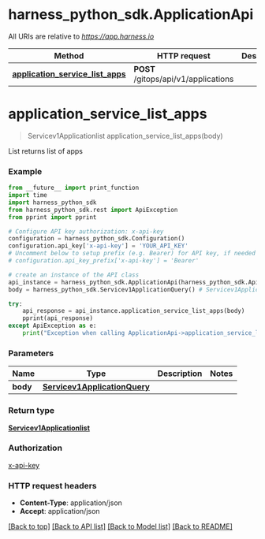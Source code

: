 # harness_python_sdk.ApplicationApi

All URIs are relative to *https://app.harness.io*

Method | HTTP request | Description
------------- | ------------- | -------------
[**application_service_list_apps**](ApplicationApi.md#application_service_list_apps) | **POST** /gitops/api/v1/applications | 

# **application_service_list_apps**
> Servicev1Applicationlist application_service_list_apps(body)



List returns list of apps

### Example
```python
from __future__ import print_function
import time
import harness_python_sdk
from harness_python_sdk.rest import ApiException
from pprint import pprint

# Configure API key authorization: x-api-key
configuration = harness_python_sdk.Configuration()
configuration.api_key['x-api-key'] = 'YOUR_API_KEY'
# Uncomment below to setup prefix (e.g. Bearer) for API key, if needed
# configuration.api_key_prefix['x-api-key'] = 'Bearer'

# create an instance of the API class
api_instance = harness_python_sdk.ApplicationApi(harness_python_sdk.ApiClient(configuration))
body = harness_python_sdk.Servicev1ApplicationQuery() # Servicev1ApplicationQuery | 

try:
    api_response = api_instance.application_service_list_apps(body)
    pprint(api_response)
except ApiException as e:
    print("Exception when calling ApplicationApi->application_service_list_apps: %s\n" % e)
```

### Parameters

Name | Type | Description  | Notes
------------- | ------------- | ------------- | -------------
 **body** | [**Servicev1ApplicationQuery**](Servicev1ApplicationQuery.md)|  | 

### Return type

[**Servicev1Applicationlist**](Servicev1Applicationlist.md)

### Authorization

[x-api-key](../README.md#x-api-key)

### HTTP request headers

 - **Content-Type**: application/json
 - **Accept**: application/json

[[Back to top]](#) [[Back to API list]](../README.md#documentation-for-api-endpoints) [[Back to Model list]](../README.md#documentation-for-models) [[Back to README]](../README.md)

